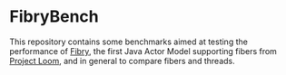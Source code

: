# FibryBench
This repository contains some benchmarks aimed at testing the performance of [Fibry](https://github.com/lucav76/Fibry), the first Java Actor Model supporting fibers from [Project Loom](https://openjdk.java.net/projects/loom/), and in general to compare fibers and threads.


